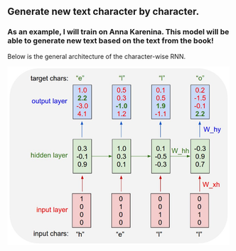 ## Generate new text character by character. 

### As an example, I will train on Anna Karenina. **This model will be able to generate new text based on the text from the book!**

Below is the general architecture of the character-wise RNN.

<img src="assets/charseq.jpeg" width="500">